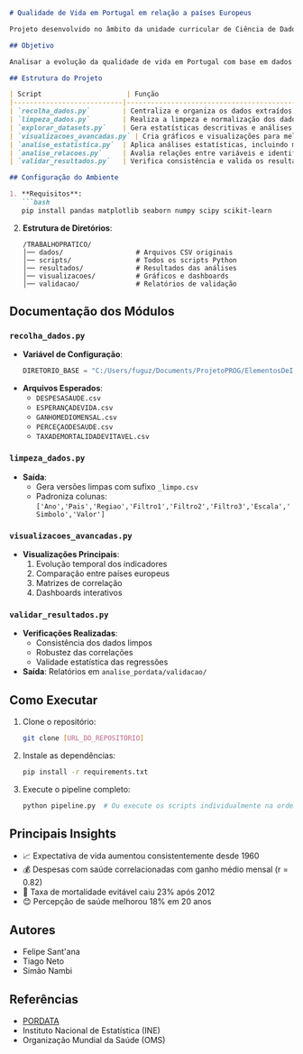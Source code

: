 ```markdown
# Qualidade de Vida em Portugal em relação a países Europeus

Projeto desenvolvido no âmbito da unidade curricular de Ciência de Dados.

## Objetivo

Analisar a evolução da qualidade de vida em Portugal com base em dados oficiais recolhidos da PORDATA, através de técnicas de ciência de dados, incluindo limpeza, exploração, visualização e análise estatística.

## Estrutura do Projeto

| Script                     | Função                                                                 |
|---------------------------|------------------------------------------------------------------------|
| `recolha_dados.py`        | Centraliza e organiza os dados extraídos de fontes externas            |
| `limpeza_dados.py`        | Realiza a limpeza e normalização dos dados                             |
| `explorar_datasets.py`    | Gera estatísticas descritivas e análises exploratórias iniciais        |
| `visualizacoes_avancadas.py` | Cria gráficos e visualizações para melhor interpretação dos dados    |
| `analise_estatistica.py`  | Aplica análises estatísticas, incluindo matriz de correlação           |
| `analise_relacoes.py`     | Avalia relações entre variáveis e identifica padrões relevantes        |
| `validar_resultados.py`   | Verifica consistência e valida os resultados obtidos                   |

## Configuração do Ambiente

1. **Requisitos**:
   ```bash
   pip install pandas matplotlib seaborn numpy scipy scikit-learn
   ```

2. **Estrutura de Diretórios**:
   ```
   /TRABALHOPRATICO/
   │── dados/                  # Arquivos CSV originais
   │── scripts/                # Todos os scripts Python
   │── resultados/             # Resultados das análises
   │── visualizacoes/          # Gráficos e dashboards
   │── validacao/              # Relatórios de validação
   ```

## Documentação dos Módulos

### `recolha_dados.py`
- **Variável de Configuração**:
  ```python
  DIRETORIO_BASE = "C:/Users/fuguz/Documents/ProjetoPROG/ElementosDeIACD/TRABALHOPRATICO"  # Atualizar com seu caminho
  ```
- **Arquivos Esperados**:
  - `DESPESASAUDE.csv`
  - `ESPERANÇADEVIDA.csv`
  - `GANHOMEDIOMENSAL.csv`
  - `PERCEÇAODESAUDE.csv`
  - `TAXADEMORTALIDADEVITAVEL.csv`

### `limpeza_dados.py`
- **Saída**:
  - Gera versões limpas com sufixo `_limpo.csv`
  - Padroniza colunas: `['Ano','Pais','Regiao','Filtro1','Filtro2','Filtro3','Escala','Simbolo','Valor']`

### `visualizacoes_avancadas.py`
- **Visualizações Principais**:
  1. Evolução temporal dos indicadores
  2. Comparação entre países europeus
  3. Matrizes de correlação
  4. Dashboards interativos

### `validar_resultados.py`
- **Verificações Realizadas**:
  - Consistência dos dados limpos
  - Robustez das correlações
  - Validade estatística das regressões
- **Saída**: Relatórios em `analise_pordata/validacao/`

## Como Executar

1. Clone o repositório:
   ```bash
   git clone [URL_DO_REPOSITÓRIO]
   ```

2. Instale as dependências:
   ```bash
   pip install -r requirements.txt
   ```

3. Execute o pipeline completo:
   ```bash
   python pipeline.py  # Ou execute os scripts individualmente na ordem
   ```

## Principais Insights

- 📈 Expectativa de vida aumentou consistentemente desde 1960
- 💰 Despesas com saúde correlacionadas com ganho médio mensal (r = 0.82)
- 🏥 Taxa de mortalidade evitável caiu 23% após 2012
- 😊 Percepção de saúde melhorou 18% em 20 anos

## Autores
- Felipe Sant'ana
- Tiago Neto
- Simão Nambi

## Referências
- [PORDATA](https://www.pordata.pt)
- Instituto Nacional de Estatística (INE)
- Organização Mundial da Saúde (OMS)
```
